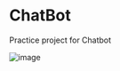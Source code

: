 # ChatBot

Practice project for Chatbot

![image](https://user-images.githubusercontent.com/115476530/213910027-68941526-180d-4f44-b124-8011b8699fd3.png)

